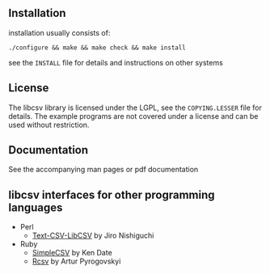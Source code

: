 Installation
------------
installation usually consists of:

    ./configure && make && make check && make install

see the `INSTALL` file for details and instructions on other systems


License
-------
The libcsv library is licensed under the LGPL, see the `COPYING.LESSER` file for details.
The example programs are not covered under a license and can be used without restriction.


Documentation
-------------
See the accompanying man pages or pdf documentation


libcsv interfaces for other programming languages
-------------------------------------------------
- Perl
  - [Text-CSV-LibCSV][text] by Jiro Nishiguchi
- Ruby
  - [SimpleCSV][simple] by Ken Date
  - [Rcsv][rcsv] by Artur Pyrogovskyi


[text]: http://search.cpan.org/dist/Text-CSV-LibCSV/
[simple]: http://rubyforge.org/projects/simplecsv/
[rcsv]: https://github.com/fiksu/rcsv
